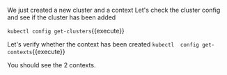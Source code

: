 
We just created a new cluster and a context  Let's check the cluster config and see if the cluster has been added

`kubectl config get-clusters`{{execute}}


Let's verify whether the context has been created
`kubectl  config get-contexts`{{execute}}

You should see the 2 contexts.



